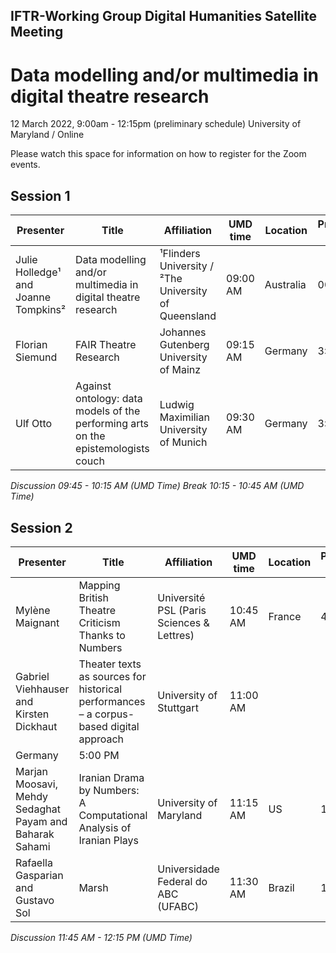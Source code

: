 ## IFTR-Working Group Digital Humanities Satellite Meeting

# Data modelling and/or multimedia in digital theatre research
12 March 2022, 9:00am - 12:15pm (preliminary schedule)
University of Maryland / Online

Please watch this space for information on how to register for the Zoom events.

## Session 1
|Presenter|Title|Affiliation|UMD time|Location|Presenter time|
|--|--|--|--|--|--|
|Julie Holledge¹ and Joanne Tompkins²|Data modelling and/or multimedia in digital theatre research|¹Flinders University / ²The University of Queensland |09:00 AM | Australia | 00:00 AM
|Florian Siemund |FAIR Theatre Research|Johannes Gutenberg University of Mainz|09:15 AM|Germany|3:15 PM
|Ulf Otto|Against ontology: data models of the performing arts on the epistemologists couch|Ludwig Maximilian University of Munich|09:30 AM|Germany|3:30PM

_Discussion 09:45 - 10:15 AM (UMD Time)_
_Break 10:15 - 10:45 AM (UMD Time)_

## Session 2
|Presenter|Title|Affiliation|UMD time|Location|Presenter time|
|--|--|--|--|--|--|
|Mylène Maignant|Mapping British Theatre Criticism Thanks to Numbers|Université PSL (Paris Sciences & Lettres)|10:45 AM|France|4:45 PM|
Gabriel Viehhauser and Kirsten Dickhaut|Theater texts as sources for historical performances – a corpus-based digital approach|University of Stuttgart|11:00 AM|
Germany|5:00 PM
|Marjan Moosavi, Mehdy Sedaghat Payam and Baharak Sahami|Iranian Drama by Numbers: A Computational Analysis of Iranian Plays|University of Maryland|11:15 AM|US|11:15 AM|
Rafaella Gasparian and Gustavo Sol|Marsh|Universidade Federal do ABC (UFABC)|11:30 AM|Brazil|1:30 PM

_Discussion 11:45 AM - 12:15 PM (UMD Time)_
